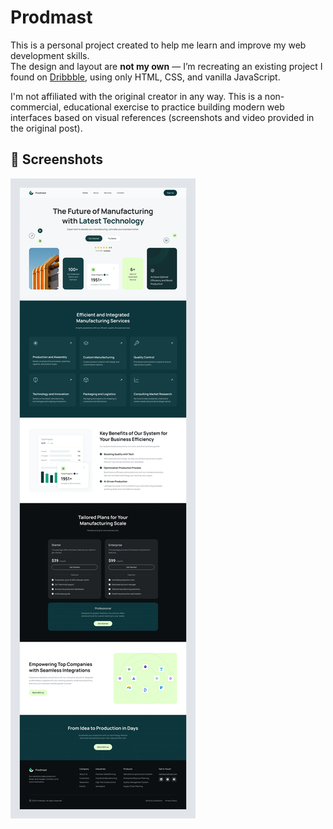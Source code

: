 # Prodmast

This is a personal project created to help me learn and improve my web development skills.  
The design and layout are **not my own** — I’m recreating an existing project I found on [Dribbble](https://dribbble.com/shots/24788574-Prodmast-Manufacturing-Landing-Page), using only HTML, CSS, and vanilla JavaScript.

I'm not affiliated with the original creator in any way. This is a non-commercial, educational exercise to practice building modern web interfaces based on visual references (screenshots and video provided in the original post).

## 📸 Screenshots

![App Screenshot](assets/img/prodmast.webp)
